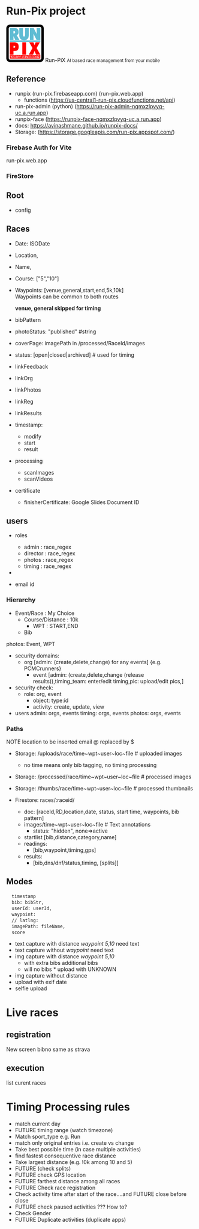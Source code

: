 # Run-Pix project

<img src="images/logo.png" alt="Run-Pix" width="100"/> <span style="font-size: '2 rem';"> Run-PiX <small> AI based race management from your mobile</small></span>




## Reference


* runpix  (run-pix.firebaseapp.com) (run-pix.web.app)
  * functions (https://us-central1-run-pix.cloudfunctions.net/api)
* run-pix-admin (python) (https://run-pix-admin-nqmxzlpvyq-uc.a.run.app)
* runpix-face (https://runpix-face-nqmxzlpvyq-uc.a.run.app)
* docs: https://avinashmane.github.io/runpix-docs/
* Storage: (https://storage.googleapis.com/run-pix.appspot.com/)

### Firebase Auth for Vite

run-pix.web.app

### FireStore

## Root

* config

## Races

* Date: ISODate
* Location,
* Name,
* Course: ["5","10"]
* Waypoints: [venue,general,start,end,5k,10k]   
    Waypoints can be common to both routes

    **venue, general skipped for timing**
* bibPattern
* photoStatus: "published" #string
* coverPage: imagePath in /processed/RaceId/images
* status: [open|closed|archived] # used for timing
* linkFeedback
* linkOrg
* linkPhotos
* linkReg
* linkResults
* timestamp:
    * modify
    * start
    * result
* processing
    * scanImages
    * scanVideos
* certificate
    * finisherCertificate: Google Slides Document ID

## users 

* roles
    * admin : race_regex
    * director : race_regex
    * photos : race_regex
    * timing : race_regex
* 

* email id
### Hierarchy
* Event/Race : My Choice  
    * Course/Distance : 10k
        * WPT : START,END
    * Bib

photos: Event, WPT

* security domains:
    * org [admin: (create,delete,change) for any events]  {e.g. PCMCrunners}
        * event [admin: (create,delete,change (release results)),timing_team: enter/edit timing,pic: upload/edit pics,]
* security check:
    * role: org, event
        * object: type:id
        * activity: create, update, view
* users
    admin: orgs, events
    timing: orgs, events
    photos: orgs, events

### Paths
 NOTE
 location to be inserted
 email @ replaced by $

* Storage: /uploads/race/time~wpt~user~loc~file    # uploaded images
    * no time means only bib tagging, no timing processing

* Storage: /processed/race/time~wpt~user~loc~file     # processed images 

* Storage: /thumbs/race/time~wpt~user~loc~file     # processed thumbnails 
* Firestore: races/:raceid/
    * doc: [raceId,RD,location,date, status, start time, waypoints, bib pattern]
    * images/time~wpt~user~loc~file   # Text annotations
        * status: "hidden", none=>active
    * startlist [bib,distance,category,name]
    * readings: 
        * [bib,waypoint,timing,gps]
    * results: 
        * [bib,dns/dnf/status,timing, [splits]]

## Modes

      timestamp
      bib: bibStr,
      userId: userId,
      waypoint: 
      // latlng: 
      imagePath: fileName,
      score

* text capture with distance
    _waypoint 5,10_   need text
* text capture without 
    _waypoint_ need text
* img capture with distance
    _waypoint 5,10_   
    * with extra bibs  additional bibs
    * will no bibs  * upload with UNKNOWN
* img capture without distance
* upload with exif date
* selfie upload

# Live races

## registration

New screen
bibno same as strava

## execution

list curent races

# Timing Processing rules

* match current day
* FUTURE timing range (watch timezone)
* Match sport_type e.g. Run
* match only original entries i.e. create vs change
* Take best possible time (in case multiple activities)
* find fastest consequentive race distance
* Take largest distance (e.g. !0k among 10 and 5)
* FUTURE (check splits)
* FUTURE check GPS location
* FUTURE farthest distance among all races
* FUTURE Check race registration
* Check activity time after start of the race....and FUTURE close before close
* FUTURE check paused activities ??? How to?
* Check Gender
* FUTURE Duplicate activities (duplicate apps)